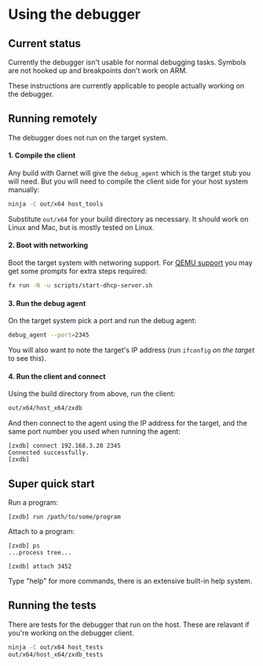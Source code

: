 # Using the debugger

## Current status

Currently the debugger isn't usable for normal debugging tasks. Symbols are not
hooked up and breakpoints don't work on ARM.

These instructions are currently applicable to people actually working on the
debugger.

## Running remotely

The debugger does not run on the target system.

#### 1. Compile the client

Any build with Garnet will give the `debug_agent` which is the target stub you
will need. But you will need to compile the client side for your host system
manually:

```sh
ninja -C out/x64 host_tools
```

Substitute `out/x64` for your build directory as necessary. It should work
on Linux and Mac, but is mostly tested on Linux.

#### 2. Boot with networking

Boot the target system with networing support. For
[QEMU support](https://fuchsia.googlesource.com/docs/+/HEAD/getting_started.md)
you may get some prompts for extra steps required:

```sh
fx run -N -u scripts/start-dhcp-server.sh
```

#### 3. Run the debug agent

On the target system pick a port and run the debug agent:

```sh
debug_agent --port=2345
```

You will also want to note the target's IP address (run `ifconfig` _on the
target_ to see this).

#### 4. Run the client and connect

Using the build directory from above, run the client:

```sh
out/x64/host_x64/zxdb
```

And then connect to the agent using the IP address for the target, and the
same port number you used when running the agent:

```
[zxdb] connect 192.168.3.20 2345
Connected successfully.
[zxdb]
```

## Super quick start

Run a program:

```
[zxdb] run /path/to/some/program
```

Attach to a program:

```
[zxdb] ps
...process tree...

[zxdb] attach 3452
```

Type "help" for more commands, there is an extensive built-in help system.

## Running the tests

There are tests for the debugger that run on the host. These are relavant
if you're working on the debugger client.

```sh
ninja -C out/x64 host_tests
out/x64/host_x64/zxdb_tests
```
